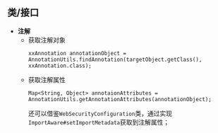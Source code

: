 ## 类/接口
* **注解**
  * 获取注解对象
    ```
    xxAnnotation annotationObject = AnnotationUtils.findAnnotation(targetObject.getClass(), xxAnnotation.class);
    ```
  * 获取注解属性
    ```
    Map<String, Object> annotaionAttributes = AnnotationUtils.getAnnotationAttributes(annotationObject);
    ```
    还可以借鉴`WebSecurityConfiguration`类，通过实现`ImportAware#setImportMetadata`获取到注解属性；

